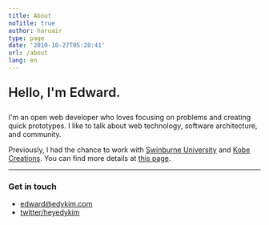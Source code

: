 ```yaml
---
title: About
noTitle: true
author: haruair
type: page
date: '2010-10-27T05:28:41'
url: /about
lang: en
---
```


<p style="font-weight: 600; font-size: 1.6rem;">Hello, I'm Edward.</p>

I'm an open web developer who loves focusing on problems and creating quick prototypes. I like to talk about web technology, software architecture, and community.

Previously, I had the chance to work with [Swinburne University](https://www.swinburne.edu.au/) and [Kobe Creations](https://kobecreations.com/). You can find more details at [this page](https://www.linkedin.com/in/edwardykim/).

<hr />

### Get in touch

- [edward@edykim.com](mailto:edward@edykim.com)
- [twitter/heyedykim](https://twitter.com/heyedykim)


